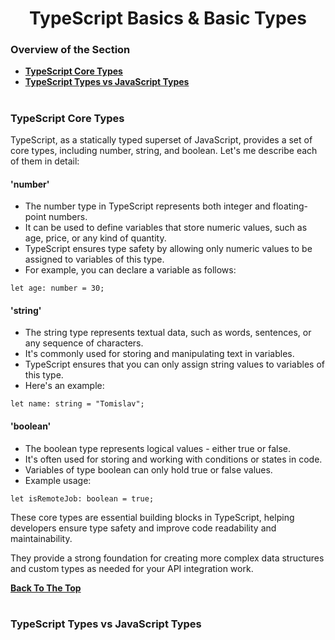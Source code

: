 <h1 align="center">TypeScript Basics & Basic Types</h1>

### Overview of the Section
* **[TypeScript Core Types](#TypeScript-Core-Types)**
* **[TypeScript Types vs JavaScript Types](#TypeScript-Types-vs-JavaScript-Types)**

#
### TypeScript Core Types

TypeScript, as a statically typed superset of JavaScript, provides a set of core types, including number, string, and boolean. Let's me describe each of them in detail:

#### 'number'

- The number type in TypeScript represents both integer and floating-point numbers.
- It can be used to define variables that store numeric values, such as age, price, or any kind of quantity.
- TypeScript ensures type safety by allowing only numeric values to be assigned to variables of this type.
- For example, you can declare a variable as follows:

```let age: number = 30;```

#### 'string'

- The string type represents textual data, such as words, sentences, or any sequence of characters.
- It's commonly used for storing and manipulating text in variables.
- TypeScript ensures that you can only assign string values to variables of this type.
- Here's an example:

``` let name: string = "Tomislav"; ```

#### 'boolean'

- The boolean type represents logical values - either true or false.
- It's often used for storing and working with conditions or states in code.
- Variables of type boolean can only hold true or false values.
- Example usage:

```let isRemoteJob: boolean = true;```

These core types are essential building blocks in TypeScript, helping developers ensure type safety and improve code readability and maintainability. 

They provide a strong foundation for creating more complex data structures and custom types as needed for your API integration work.

**[Back To The Top](#Overview-of-the-Section)**

#
### TypeScript Types vs JavaScript Types